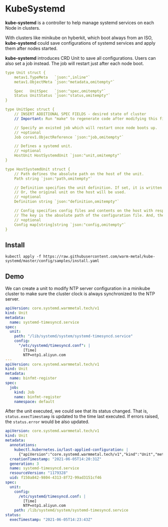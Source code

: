 # KubeSystemd

**kube-systemd** is a controller to help manage systemd services on each Node in clusters.

With clusters like minikube on hyberkit, which boot always from an ISO, 
**kube-systemd** could save configurations of systemd services and apply them after nodes started.

**kube-systemd** introduces CRD Unit to save all configurations.
Users can also set a job instead. The job will restart just after each node boot. 

```yaml
type Unit struct {
    metav1.TypeMeta   `json:",inline"`
    metav1.ObjectMeta `json:"metadata,omitempty"`

    Spec   UnitSpec   `json:"spec,omitempty"`
    Status UnitStatus `json:"status,omitempty"`
}

type UnitSpec struct {
	// INSERT ADDITIONAL SPEC FIELDS - desired state of cluster
	// Important: Run "make" to regenerate code after modifying this file

	// Specify an existed job which will restart once node boots up.
	// +optional
	Job corev1.ObjectReference `json:"job,omitempty"`

	// Defines a systemd unit.
	// +optional
	HostUnit HostSystemdUnit `json:"unit,omitempty"`
}

type HostSystemdUnit struct {
	// Path defines the absolute path on the host of the unit.
	Path string `json:"path,omitempty"`

	// Definition specifies the unit definition. If set, it is written to the unit configuration which Path defines.
	// Or, the original unit on the host will be used.
	// +optional
	Definition string `json:"definition,omitempty"`

	// Config specifies config files and contents on the host with respect to the systemd unit.
	// The key is the absolute path of the configuration file. And, the value is the file content.
	// +optional
	Config map[string]string `json:"config,omitempty"`
}
```

## Install
```shell script
kubectl apply -f https://raw.githubusercontent.com/warm-metal/kube-systemd/master/config/samples/install.yaml
```

## Demo

We can create a unit to modify NTP server configuration in a minikube cluster to make sure the cluster clock is always
synchronized to the NTP server.

```yaml
apiVersion: core.systemd.warmmetal.tech/v1
kind: Unit
metadata:
  name: systemd-timesyncd.service
spec:
  unit:
    path: "/lib/systemd/system/systemd-timesyncd.service"
    config:
      "/etc/systemd/timesyncd.conf": |
        [Time]
        NTP=ntp1.aliyun.com
---
apiVersion: core.systemd.warmmetal.tech/v1
kind: Unit
metadata:
  name: binfmt-register
spec:
  job:
    kind: Job
    name: binfmt-register
    namespace: default
```

After the unit executed, we could see that its status changed.
That is, `status.execTimestamp` is updated to the time last executed.
If errors raised, the `status.error` would be also updated. 

```yaml
apiVersion: core.systemd.warmmetal.tech/v1
kind: Unit
metadata:
  annotations:
    kubectl.kubernetes.io/last-applied-configuration: |
      {"apiVersion":"core.systemd.warmmetal.tech/v1","kind":"Unit","metadata":{"annotations":{},"name":"systemd-timesyncd.service"},"spec":{"unit":{"config":{"/etc/systemd/timesyncd.conf":"[Time]\nNTP=ntp1.aliyun.com\n"},"path":"/lib/systemd/system/systemd-timesyncd.service"}}}
  creationTimestamp: "2021-06-05T14:20:31Z"
  generation: 3
  name: systemd-timesyncd.service
  resourceVersion: "1179328"
  uid: f150a842-9804-4313-8f72-99ad3151cf46
spec:
  unit:
    config:
      /etc/systemd/timesyncd.conf: |
        [Time]
        NTP=ntp1.aliyun.com
    path: /lib/systemd/system/systemd-timesyncd.service
status:
  execTimestamp: "2021-06-05T14:23:43Z"
```
